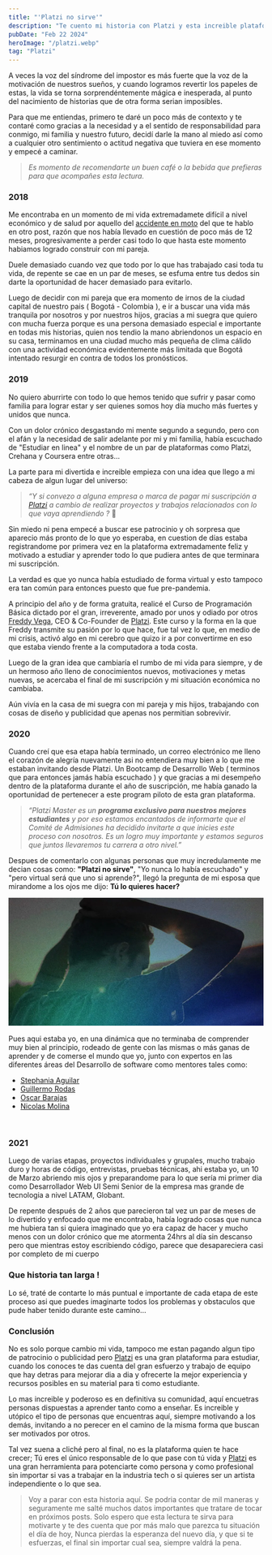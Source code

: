 ```yaml
---
title: "'Platzi no sirve'"
description: "Te cuento mi historia con Platzi y esta increible plataforma y equipo de trabajo que cambiaron mi vida para siempre."
pubDate: "Feb 22 2024"
heroImage: "/platzi.webp"
tag: "Platzi"
---
```


A veces la voz del síndrome del impostor es más fuerte que la voz de la motivación de nuestros sueños, y cuando logramos revertir los papeles de estas, la vida se torna sorprendéntemente mágica e inesperada, al punto del nacimiento de historias que de otra forma serian imposibles.

Para que me entiendas, primero te daré un poco más de contexto y te contaré como gracias a la necesidad y a el sentido de responsabilidad para conmigo, mi familia y nuestro futuro, decidí darle la mano al miedo así como a cualquier otro sentimiento o actitud negativa que tuviera en ese momento y empecé a caminar.

> _Es momento de recomendarte un buen café o la bebida que prefieras para que acompañes esta lectura._

### 2018

Me encontraba en un momento de mi vida extremadamete difícil a nivel económico y de salud por aquello del [accidente en moto](https://blog.maoacr.com/accidente/) del que te hablo en otro post, razón que nos había llevado en cuestión de poco más de 12 meses, progresivamente a perder casi todo lo que hasta este momento habiamos logrado construir con mi pareja.

Duele demasiado cuando vez que todo por lo que has trabajado casi toda tu vida, de repente se cae en un par de meses, se esfuma entre tus dedos sin darte la oportunidad de hacer demasiado para evitarlo.

Luego de decidir con mi pareja que era momento de irnos de la ciudad capital de nuestro pais ( Bogotá - Colombia ), e ir a buscar una vida más tranquila por nosotros y por nuestros hijos, gracias a mi suegra que quiero con mucha fuerza porque es una persona demasiado especial e importante en todas mis historias, quien nos tendio la mano abriendonos un espacio en su casa, terminamos en una ciudad mucho más pequeña de clima cálido con una actividad económica evidentemente más limitada que Bogotá intentado resurgir en contra de todos los pronósticos.

### 2019

No quiero aburrirte con todo lo que hemos tenido que sufrir y pasar como familia para lograr estar y ser quienes somos hoy día mucho más fuertes y unidos que nunca.

Con un dolor crónico desgastando mi mente segundo a segundo, pero con el afán y la necesidad de salir adelante por mi y mi familia, había escuchado de "Estudiar en linea" y el nombre de un par de plataformas como Platzi, Crehana y Coursera entre otras...

La parte para mi divertida e increible empieza con una idea que llego a mi cabeza de algun lugar del universo:

> _“Y si convezo a alguna empresa o marca de pagar mi suscripción a [Platzi](https://platzi.com) a cambio de realizar proyectos y trabajos relacionados con lo que vaya aprendiendo ?_ 🤔

Sin miedo ni pena empecé a buscar ese patrocinio y oh sorpresa que aparecio más pronto de lo que yo esperaba, en cuestion de días estaba registrandome por primera vez en la plataforma extremadamente feliz y motivado a estudiar y aprender todo lo que pudiera antes de que terminara mi suscripción.

La verdad es que yo nunca había estudiado de forma virtual y esto tampoco era tan común para entonces puesto que fue pre-pandemia.

A principio del año y de forma gratuita, realicé el Curso de Programación Básica dictado por el gran, irreverente, amado por unos y odiado por otros [Freddy Vega](https://freddyvega.com/), CEO & Co-Founder de [Platzi](https://platzi.com). Este curso y la forma en la que Freddy transmite su pasión por lo que hace, fue tal vez lo que, en medio de mi crisis, activó algo en mi cerebro que quizo ir a por convertirme en eso que estaba viendo frente a la computadora a toda costa.

Luego de la gran idea que cambiaría el rumbo de mi vida para siempre, y de un hermoso año lleno de conocimientos nuevos, motivaciones y metas nuevas, se acercaba el final de mi suscripción y mi situación económica no cambiaba.

Aún vivía en la casa de mi suegra con mi pareja y mis hijos, trabajando con cosas de diseño y publicidad que apenas nos permitian sobrevivir.

### 2020

Cuando creí que esa etapa había terminado, un correo electrónico me lleno el corazón de alegría nuevamente asi no entendiera muy bien a lo que me estaban invitando desde Platzi. Un Bootcamp de Desarrollo Web ( terminos que para entonces jamás había escuchado ) y que gracias a mi desempeño dentro de la plataforma durante el año de suscripción, me había ganado la oportunidad de pertenecer a este program piloto de esta gran plataforma.

> _“Platzi Master es un **programa exclusivo para nuestros mejores estudiantes** y por eso estamos encantados de informarte que el Comité de Admisiones ha decidido invitarte a que inicies este proceso con nosotros. Es un logro muy importante y estamos seguros que juntos llevaremos tu carrera a otro nivel.”_

Despues de comentarlo con algunas personas que muy incredulamente me decian cosas como: **"Platzi no sirve"**, "Yo nunca lo había escuchado" y "pero virtual será que uno si aprende?", llegó la pregunta de mi esposa que mirandome a los ojos me dijo: **Tú lo quieres hacer?**

![Hombre pensatvo](../../assets/images/pensando.webp)

Pues aqui estaba yo, en una dinámica que no terminaba de comprender muy bien al principio, rodeado de gente con las mismas o más ganas de aprender y de comerse el mundo que yo, junto con expertos en las diferentes áreas del Desarrollo de software como mentores tales como:

- [Stephania Aguilar](http://teffcode.co/)
- [Guillermo Rodas](https://guillermorodas.com/)
- [Oscar Barajas](https://gndx.dev)
- [Nicolas Molina](https://github.com/nicobytes)

<br>

### 2021

Luego de varias etapas, proyectos individuales y grupales, mucho trabajo duro y horas de código, entrevistas, pruebas técnicas, ahi estaba yo, un 10 de Marzo abriendo mis ojos y preparandome para lo que sería mi primer dia como Desarrollador Web UI Semi Senior de la empresa mas grande de tecnologia a nivel LATAM, Globant.

De repente después de 2 años que parecieron tal vez un par de meses de lo divertido y enfocado que me encontraba, había logrado cosas que nunca me hubiera tan si quiera imaginado que yo era capaz de hacer y mucho menos con un dolor crónico que me atormenta 24hrs al día sin descanso pero que mientras estoy escribiendo código, parece que desapareciera casi por completo de mi cuerpo

### Que historia tan larga !

Lo sé, traté de contarte lo más puntual e importante de cada etapa de este proceso asi que puedes imaginarte todos los problemas y obstaculos que pude haber tenido durante este camino…

### Conclusión

No es solo porque cambio mi vida, tampoco me estan pagando algun tipo de patrocinio o publicidad pero [Platzi](https://platzi.com) es una gran plataforma para estudiar, cuando los conoces te das cuenta del gran esfuerzo y trabajo de equipo que hay detras para mejorar dia a dia y ofrecerte la mejor experiencia y recursos posibles en su material para ti como estudiante.

Lo mas increible y poderoso es en definitiva su comunidad, aquí encuetras personas dispuestas a aprender tanto como a enseñar. Es increible y utópico el tipo de personas que encuentras aquí, siempre motivando a los demás, invitando a no perecer en el camino de la misma forma que buscan ser motivados por otros.

Tal vez suena a cliché pero al final, no es la plataforma quien te hace crecer; Tú eres el único responsable de lo que pase con tú vida y [Platzi](https://platzi.com) es una gran herramienta para potenciarte como persona y como profesional sin importar si vas a trabajar en la industria tech o si quieres ser un artista independiente o lo que sea.

> Voy a parar con esta historia aquí. Se podria contar de mil maneras y seguramente me salté muchos datos importantes que tratare de tocar en próximos posts. Solo espero que esta lectura te sirva para motivarte y te des cuenta que por más malo que parezca tu situación el día de hoy, Nunca pierdas la esperanza del nuevo día, y que si te esfuerzas, el final sin importar cual sea, siempre valdrá la pena.
